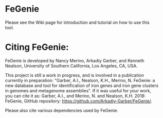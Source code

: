 # FeGenie

Please see the Wiki page for introduction and tutorial on how to use this tool.


# Citing FeGenie:
FeGenie is developed by Nancy Merino, Arkadiy Garber, and Kenneth Nealson, University of Southern California, Los Angeles, CA, USA.

This project is still a work in progress, and is involved in a publication currently in preparation: "Garber, A.I., Nealson, K.H., Merino, N. FeGenie: a new database and tool for identification of iron genes and iron gene clusters in genomes and metagenome assemblies". If it was useful for your work, you can cite it as: Garber, A.I., and Merino, N. and Nealson, K.H. 2018: FeGenie, GitHub repository: https://github.com/Arkadiy-Garber/FeGenie/.


Please also cite various dependencies used by FeGenie.
